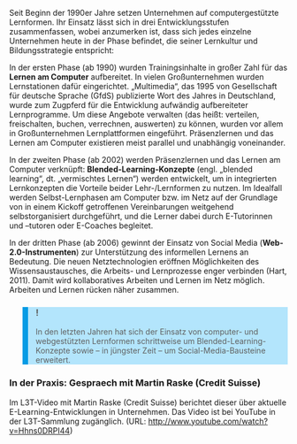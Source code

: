 <!-- filename: 06_Drei_Entwicklungsstufen_des_computer-_und_netzgestuetzten_Lernens_in_Unternehmen.md -->
<!-- title: Drei Entwicklungsstufen des computer- und netzgestützten Lernens in Unternehmen -->

Seit Beginn der 1990er Jahre setzen Unternehmen auf computergestützte Lernformen. Ihr Einsatz lässt sich in drei Entwicklungsstufen zusammenfassen, wobei anzumerken ist, dass sich jedes einzelne Unternehmen heute in der Phase befindet, die seiner Lernkultur und Bildungsstrategie entspricht:

In der ersten Phase (ab 1990) wurden Trainingsinhalte in großer Zahl für das **Lernen am Computer** aufbereitet. In vielen Großunternehmen wurden Lernstationen dafür eingerichtet. „Multimedia“, das 1995 von Gesellschaft für deutsche Sprache (GfdS) publizierte Wort des Jahres in Deutschland, wurde zum Zugpferd für die Entwicklung aufwändig aufbereiteter Lernprogramme. Um diese Angebote verwalten (das heißt: verteilen, freischalten, buchen, verrechnen, auswerten) zu können, wurden vor allem in Großunternehmen Lernplattformen eingeführt. Präsenzlernen und das Lernen am Computer existieren meist parallel und unabhängig voneinander.

In der zweiten Phase (ab 2002) werden Präsenzlernen und das Lernen am Computer verknüpft: **Blended-Learning-Konzepte** (engl. „blended learning“, dt. „vermischtes Lernen“) werden entwickelt, um in integrierten Lernkonzepten die Vorteile beider Lehr-/Lernformen zu nutzen. Im Idealfall werden Selbst-Lernphasen am Computer bzw. im Netz auf der Grundlage von in einem Kickoff getroffenen Vereinbarungen weitgehend selbstorganisiert durchgeführt, und die Lerner dabei durch E-Tutorinnen und –tutoren oder E-Coaches begleitet.

In der dritten Phase (ab 2006) gewinnt der Einsatz von Social Media (**Web-2.0-Instrumenten**) zur Unterstützung des informellen Lernens an Bedeutung. Die neuen Netztechnologien eröffnen Möglichkeiten des Wissensaustausches, die Arbeits- und Lernprozesse enger verbinden (Hart, 2011). Damit wird kollaboratives Arbeiten und Lernen im Netz möglich. Arbeiten und Lernen rücken näher zusammen.

<blockquote style="background: #B3E5FC; border-left: 10px solid #039BE5">

### !

In den letzten Jahren hat sich der Einsatz von computer- und webgestützten Lernformen schrittweise um Blended-Learning-Konzepte sowie – in jüngster Zeit – um Social-Media-Bausteine erweitert.

</blockquote>

### In der Praxis: Gespraech mit Martin Raske (Credit Suisse)

Im L3T-Video mit Martin Raske (Credit Suisse) berichtet dieser über aktuelle E-Learning-Entwicklungen in Unternehmen. Das Video ist bei YouTube in der L3T-Sammlung zugänglich. (URL: http://www.youtube.com/watch?v=Hhns0DRPI44)

</blockquote>
